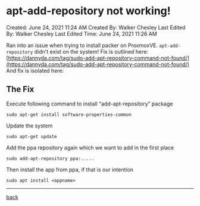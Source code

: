 # apt-add-repository not working!

Created: June 24, 2021 11:24 AM
Created By: Walker Chesley
Last Edited By: Walker Chesley
Last Edited Time: June 24, 2021 11:26 AM

Ran into an issue when trying to install packer on ProxmoxVE. `apt-add-repository` didn't exist on the system! Fix is outlined here: [https://dannyda.com/tag/sudo-add-apt-repository-command-not-found/](https://dannyda.com/tag/sudo-add-apt-repository-command-not-found/)
And fix is isolated here: 

## The Fix

Execute following command to install “add-apt-repository” package

```
sudo apt-get install software-properties-common
```

Update the system

```
sudo apt-get update
```

Add the ppa repository again which we want to add in the first place

```
sudo add-apt-repository ppa:.....
```

Then install the app from ppa, if that is our intention

```
sudo apt install <appname>
```

---
[back](./README.md)

